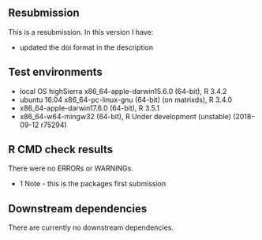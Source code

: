 ## Resubmission
This is a resubmission. In this version I have:

* updated the doi format in the description

## Test environments
* local OS highSierra x86_64-apple-darwin15.6.0 (64-bit), R 3.4.2
* ubuntu 16.04 x86_64-pc-linux-gnu (64-bit) (on matrixds), R 3.4.0
* x86_64-apple-darwin17.6.0 (64-bit), R 3.5.1
* x86_64-w64-mingw32 (64-bit), R Under development (unstable) (2018-09-12 r75294)

## R CMD check results
There were no ERRORs or WARNINGs. 

* 1 Note - this is the packages first submission

## Downstream dependencies
There are currently no downstream dependencies.
